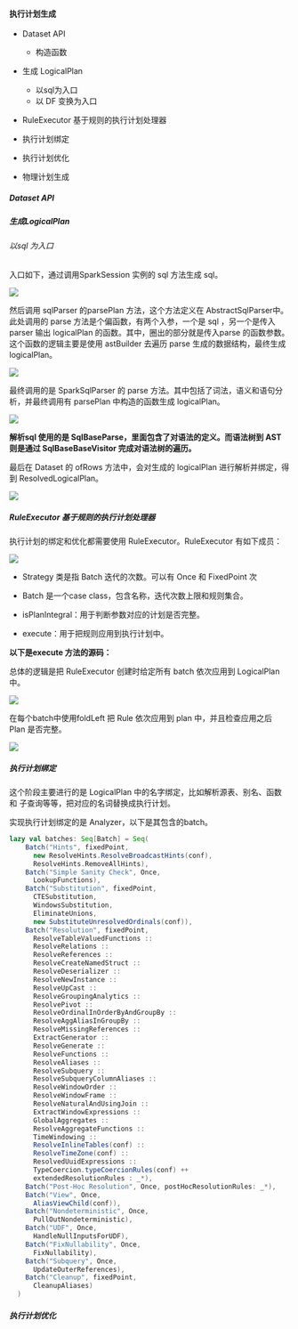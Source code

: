 #### 执行计划生成

- Dataset API
  
  - 构造函数

- 生成 LogicalPlan 
  
  - 以sql为入口
  - 以 DF 变换为入口

- RuleExecutor 基于规则的执行计划处理器

- 执行计划绑定

- 执行计划优化

- 物理计划生成

##### Dataset API

##### 生成LogicalPlan

###### 以sql 为入口

入口如下，通过调用SparkSession 实例的 sql 方法生成 sql。

![](img/SparkSession_sql.png)

然后调用 sqlParser 的parsePlan 方法，这个方法定义在 AbstractSqlParser中。此处调用的 parse 方法是个偏函数，有两个入参，一个是 sql ，另一个是传入 parser 输出 logicalPlan 的函数。其中，圈出的部分就是传入parse 的函数参数。这个函数的逻辑主要是使用 astBuilder 去遍历 parse 生成的数据结构，最终生成logicalPlan。

![](img/AbstractSqlParser_parsePlan.png)

最终调用的是 SparkSqlParser 的 parse 方法。其中包括了词法，语义和语句分析，并最终调用有 parsePlan 中构造的函数生成 logicalPlan。

![](img/AbstractSqlParser_parse.png)

**解析sql 使用的是 SqlBaseParse，里面包含了对语法的定义。而语法树到 AST 则是通过 SqlBaseBaseVisitor 完成对语法树的遍历。**<br>

最后在 Dataset 的 ofRows 方法中，会对生成的 logicalPlan 进行解析并绑定，得到 ResolvedLogicalPlan。

![](img/Dataset_ofRows.png)

##### RuleExecutor 基于规则的执行计划处理器

执行计划的绑定和优化都需要使用 RuleExecutor。RuleExecutor 有如下成员：

![](img/RuleExecutor_members.png)

- Strategy 类是指 Batch 迭代的次数。可以有 Once 和 FixedPoint 次

- Batch 是一个case class，包含名称，迭代次数上限和规则集合。

- isPlanIntegral：用于判断参数对应的计划是否完整。

- execute：用于把规则应用到执行计划中。

**以下是execute 方法的源码：**<br>

总体的逻辑是把 RuleExecutor 创建时给定所有 batch 依次应用到 LogicalPlan中。

![](img/RuleExecutor_execute-1.png)

在每个batch中使用foldLeft 把 Rule 依次应用到 plan 中，并且检查应用之后 Plan 是否完整。

![](img/RuleExecutor_execute-2.png)

##### 执行计划绑定

这个阶段主要进行的是 LogicalPlan 中的名字绑定，比如解析源表、别名、函数 和 子查询等等，把对应的名词替换成执行计划。<br>

实现执行计划绑定的是 Analyzer，以下是其包含的batch。

```scala
lazy val batches: Seq[Batch] = Seq(
    Batch("Hints", fixedPoint,
      new ResolveHints.ResolveBroadcastHints(conf),
      ResolveHints.RemoveAllHints),
    Batch("Simple Sanity Check", Once,
      LookupFunctions),
    Batch("Substitution", fixedPoint,
      CTESubstitution,
      WindowsSubstitution,
      EliminateUnions,
      new SubstituteUnresolvedOrdinals(conf)),
    Batch("Resolution", fixedPoint,
      ResolveTableValuedFunctions ::
      ResolveRelations ::
      ResolveReferences ::
      ResolveCreateNamedStruct ::
      ResolveDeserializer ::
      ResolveNewInstance ::
      ResolveUpCast ::
      ResolveGroupingAnalytics ::
      ResolvePivot ::
      ResolveOrdinalInOrderByAndGroupBy ::
      ResolveAggAliasInGroupBy ::
      ResolveMissingReferences ::
      ExtractGenerator ::
      ResolveGenerate ::
      ResolveFunctions ::
      ResolveAliases ::
      ResolveSubquery ::
      ResolveSubqueryColumnAliases ::
      ResolveWindowOrder ::
      ResolveWindowFrame ::
      ResolveNaturalAndUsingJoin ::
      ExtractWindowExpressions ::
      GlobalAggregates ::
      ResolveAggregateFunctions ::
      TimeWindowing ::
      ResolveInlineTables(conf) ::
      ResolveTimeZone(conf) ::
      ResolvedUuidExpressions ::
      TypeCoercion.typeCoercionRules(conf) ++
      extendedResolutionRules : _*),
    Batch("Post-Hoc Resolution", Once, postHocResolutionRules: _*),
    Batch("View", Once,
      AliasViewChild(conf)),
    Batch("Nondeterministic", Once,
      PullOutNondeterministic),
    Batch("UDF", Once,
      HandleNullInputsForUDF),
    Batch("FixNullability", Once,
      FixNullability),
    Batch("Subquery", Once,
      UpdateOuterReferences),
    Batch("Cleanup", fixedPoint,
      CleanupAliases)
  )
```

##### 执行计划优化


